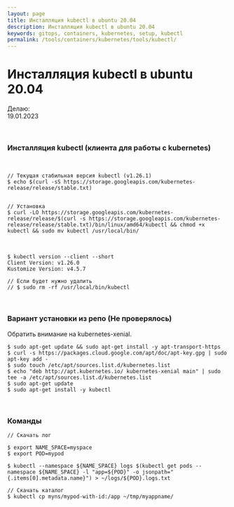 ```yaml
---
layout: page
title: Инсталляция kubectl в ubuntu 20.04
description: Инсталляция kubectl в ubuntu 20.04
keywords: gitops, containers, kubernetes, setup, kubectl
permalink: /tools/containers/kubernetes/tools/kubectl/
---
```


# Инсталляция kubectl в ubuntu 20.04

Делаю:  
19.01.2023

<br/>

### Инсталляция kubectl (клиента для работы с kubernetes)

<br/>

```shell
// Текущая стабильная версия kubectl (v1.26.1)
$ echo $(curl -sS https://storage.googleapis.com/kubernetes-release/release/stable.txt)


// Установка
$ curl -LO https://storage.googleapis.com/kubernetes-release/release/$(curl -s https://storage.googleapis.com/kubernetes-release/release/stable.txt)/bin/linux/amd64/kubectl && chmod +x kubectl && sudo mv kubectl /usr/local/bin/
```

<br/>

```
$ kubectl version --client --short
Client Version: v1.26.0
Kustomize Version: v4.5.7

// Если будет нужно удалить
// $ sudo rm -rf /usr/local/bin/kubectl
```

<br/>

### Вариант установки из репо (Не проверялось)

Обратить внимание на kubernetes-xenial.

```
$ sudo apt-get update && sudo apt-get install -y apt-transport-https
$ curl -s https://packages.cloud.google.com/apt/doc/apt-key.gpg | sudo apt-key add -
$ sudo touch /etc/apt/sources.list.d/kubernetes.list
$ echo "deb http://apt.kubernetes.io/ kubernetes-xenial main" | sudo tee -a /etc/apt/sources.list.d/kubernetes.list
$ sudo apt-get update
$ sudo apt-get install -y kubectl
```

<br/>

### Команды

```
// Скачать лог

$ export NAME_SPACE=myspace
$ export POD=mypod

$ kubectl --namespace ${NAME_SPACE} logs $(kubectl get pods --namespace ${NAME_SPACE} -l "app=${POD}" -o jsonpath="{.items[0].metadata.name}") > ~/logs/${POD}.logs.txt
```

```
// Скачать каталог
$ kubectl cp myns/mypod-with-id:/app ~/tmp/myappname/
```
